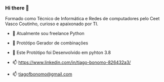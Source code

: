 ### Hi there 👋

Formado como Técnico de Informática e Redes de computadores pelo Ceet Vasco Coutinho, curioso e apaixonado por TI.

- 🔭 Atualmente sou freelance Python

- 🌱 Protótipo Gerador de combinações

- 🤔 Este Protótipo foi Desenvolvido em pyhton 3.8
  
- 📫 https://www.linkedin.com/in/tiago-bonomo-826432a3/

- 📫 tiagofbonomo@gmail.com


<!--
**TiagoBonomo/TiagoBonomo** is a ✨ _special_ ✨ repository because its `README.md` (this file) appears on your GitHub profile.

Here are some ideas to get you started:

- 🔭 I’m currently working on ...
- 🌱 I’m currently learning ...
- 👯 I’m looking to collaborate on ...
- 🤔 I’m looking for help with ...
- 💬 Ask me about ...
- 📫 How to reach me: ...
- 😄 Pronouns: ...
- ⚡ Fun fact: ...
-->